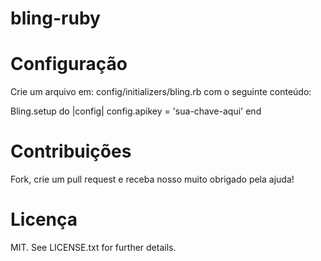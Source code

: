 bling-ruby
==========

Configuração
============

Crie um arquivo em: config/initializers/bling.rb com o seguinte conteúdo:

Bling.setup do |config|
  config.apikey = 'sua-chave-aqui'
end


Contribuições
=============

Fork, crie um pull request e receba nosso muito obrigado pela ajuda!

Licença
=======

MIT. See LICENSE.txt for further details.

